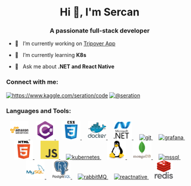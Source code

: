 <h1 align="center">Hi 👋, I'm Sercan</h1>
<h3 align="center">A passionate full-stack developer</h3>

- 🔭 &nbsp; I’m currently working on [Tripover App](https://tripover.app)

- 🌱 &nbsp; I’m currently learning **K8s**

- 💬 &nbsp; Ask me about **.NET and React Native**

<h3 align="left">Connect with me:</h3>
<p align="left">
    <a href="https://kaggle.com/https://www.kaggle.com/seration/code" target="blank"><img align="center"
            src="https://raw.githubusercontent.com/rahuldkjain/github-profile-readme-generator/master/src/images/icons/Social/kaggle.svg"
            alt="https://www.kaggle.com/seration/code" height="30" width="30" /></a>
    <a href="https://medium.com/@seration" target="blank"><img align="center"
            src="https://raw.githubusercontent.com/rahuldkjain/github-profile-readme-generator/master/src/images/icons/Social/medium.svg"
            alt="@seration" height="30" width="30" /></a>
</p>

<h3 align="left">Languages and Tools:</h3>
<p align="center">
    <a href="https://aws.amazon.com" target="_blank">
        <img src="https://raw.githubusercontent.com/devicons/devicon/master/icons/amazonwebservices/amazonwebservices-original-wordmark.svg"
            alt="aws" width="50" height="50" /> </a>&nbsp;&nbsp;&nbsp;
    <a href="https://www.w3schools.com/cs/" target="_blank">
        <img src="https://raw.githubusercontent.com/devicons/devicon/master/icons/csharp/csharp-original.svg"
            alt="csharp" width="50" height="50" /> </a>&nbsp;&nbsp;&nbsp;
            <a href="https://www.w3schools.com/css/" target="_blank"> <img
            src="https://raw.githubusercontent.com/devicons/devicon/master/icons/css3/css3-original-wordmark.svg"
            alt="css3" width="50" height="50" /> </a>&nbsp;&nbsp;&nbsp;
            <a href="https://www.docker.com/" target="_blank"> <img
            src="https://raw.githubusercontent.com/devicons/devicon/master/icons/docker/docker-original-wordmark.svg"
            alt="docker" width="50" height="50" /> </a>&nbsp;&nbsp;&nbsp;
            <a href="https://dotnet.microsoft.com/" target="_blank"> <img
            src="https://raw.githubusercontent.com/devicons/devicon/master/icons/dot-net/dot-net-original-wordmark.svg"
            alt="dotnet" width="50" height="50" /> </a>&nbsp;&nbsp;&nbsp;
            <a href="https://git-scm.com/" target="_blank"> <img
            src="https://www.vectorlogo.zone/logos/git-scm/git-scm-icon.svg" alt="git" width="50" height="50" /> </a>&nbsp;&nbsp;&nbsp;
            <a href="https://grafana.com" target="_blank"> <img
            src="https://www.vectorlogo.zone/logos/grafana/grafana-icon.svg" alt="grafana" width="50" height="50" />
    </a>&nbsp;&nbsp;&nbsp;
    <a href="https://www.w3.org/html/" target="_blank"> <img
            src="https://raw.githubusercontent.com/devicons/devicon/master/icons/html5/html5-original-wordmark.svg"
            alt="html5" width="50" height="50" /> </a>&nbsp;&nbsp;&nbsp;
            <a href="https://developer.mozilla.org/en-US/docs/Web/JavaScript"
        target="_blank"> <img
            src="https://raw.githubusercontent.com/devicons/devicon/master/icons/javascript/javascript-original.svg"
            alt="javascript" width="50" height="50" /> </a>&nbsp;&nbsp;&nbsp;
            <a href="https://kubernetes.io" target="_blank"> <img
            src="https://www.vectorlogo.zone/logos/kubernetes/kubernetes-icon.svg" alt="kubernetes" width="50"
            height="50" /> </a>&nbsp;&nbsp;&nbsp;
            <a href="https://www.linux.org/" target="_blank"> <img
            src="https://raw.githubusercontent.com/devicons/devicon/master/icons/linux/linux-original.svg" alt="linux"
            width="50" height="50" /> </a>&nbsp;&nbsp;&nbsp;
            <a href="https://www.mongodb.com/" target="_blank"> <img
            src="https://raw.githubusercontent.com/devicons/devicon/master/icons/mongodb/mongodb-original-wordmark.svg"
            alt="mongodb" width="50" height="50" /> </a>&nbsp;&nbsp;&nbsp;
            <a href="https://www.microsoft.com/en-us/sql-server"
        target="_blank"> <img src="https://www.svgrepo.com/show/303229/microsoft-sql-server-logo.svg" alt="mssql"
            width="50" height="50" /> </a>&nbsp;&nbsp;&nbsp;
            <a href="https://www.mysql.com/" target="_blank"> <img
            src="https://raw.githubusercontent.com/devicons/devicon/master/icons/mysql/mysql-original-wordmark.svg"
            alt="mysql" width="50" height="50" /> </a>&nbsp;&nbsp;&nbsp;
            <a href="https://www.postgresql.org" target="_blank"> <img
            src="https://raw.githubusercontent.com/devicons/devicon/master/icons/postgresql/postgresql-original-wordmark.svg"
            alt="postgresql" width="50" height="50" /> </a>&nbsp;&nbsp;&nbsp;
            <a href="https://www.rabbitmq.com" target="_blank"> <img
            src="https://www.vectorlogo.zone/logos/rabbitmq/rabbitmq-icon.svg" alt="rabbitMQ" width="50" height="50" />
    </a>&nbsp;&nbsp;&nbsp;
    <a href="https://reactnative.dev/" target="_blank"> <img src="https://reactnative.dev/img/header_logo.svg"
            alt="reactnative" width="50" height="50" /> </a>&nbsp;&nbsp;&nbsp;
            <a href="https://redis.io" target="_blank"> <img
            src="https://raw.githubusercontent.com/devicons/devicon/master/icons/redis/redis-original-wordmark.svg"
            alt="redis" width="50" height="50" /> </a>
</p>
